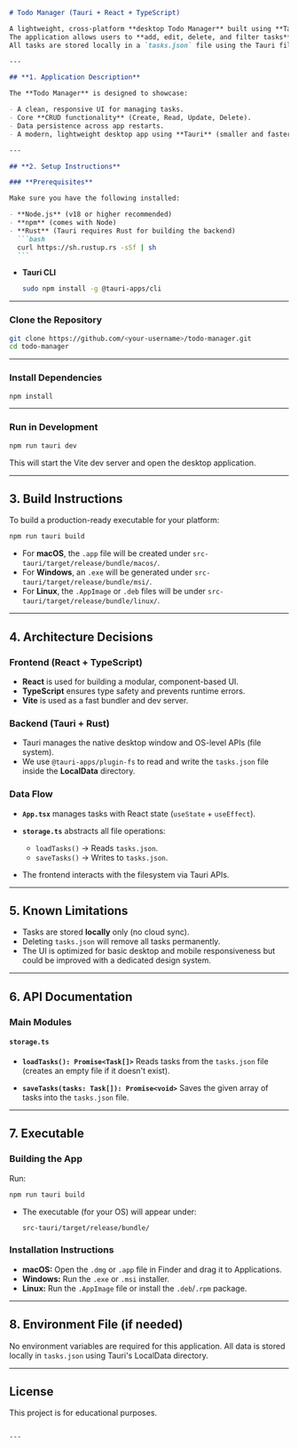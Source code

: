 ````markdown
# Todo Manager (Tauri + React + TypeScript)

A lightweight, cross-platform **desktop Todo Manager** built using **Tauri**, **React**, and **TypeScript**.  
The application allows users to **add, edit, delete, and filter tasks** by due date and priority.  
All tasks are stored locally in a `tasks.json` file using the Tauri filesystem API for persistence.

---

## **1. Application Description**

The **Todo Manager** is designed to showcase:

- A clean, responsive UI for managing tasks.
- Core **CRUD functionality** (Create, Read, Update, Delete).
- Data persistence across app restarts.
- A modern, lightweight desktop app using **Tauri** (smaller and faster than Electron).

---

## **2. Setup Instructions**

### **Prerequisites**

Make sure you have the following installed:

- **Node.js** (v18 or higher recommended)
- **npm** (comes with Node)
- **Rust** (Tauri requires Rust for building the backend)
  ```bash
  curl https://sh.rustup.rs -sSf | sh
  ```
````

- **Tauri CLI**

  ```bash
  sudo npm install -g @tauri-apps/cli
  ```

---

### **Clone the Repository**

```bash
git clone https://github.com/<your-username>/todo-manager.git
cd todo-manager
```

---

### **Install Dependencies**

```bash
npm install
```

---

### **Run in Development**

```bash
npm run tauri dev
```

This will start the Vite dev server and open the desktop application.

---

## **3. Build Instructions**

To build a production-ready executable for your platform:

```bash
npm run tauri build
```

- For **macOS**, the `.app` file will be created under `src-tauri/target/release/bundle/macos/`.
- For **Windows**, an `.exe` will be generated under `src-tauri/target/release/bundle/msi/`.
- For **Linux**, the `.AppImage` or `.deb` files will be under `src-tauri/target/release/bundle/linux/`.

---

## **4. Architecture Decisions**

### **Frontend (React + TypeScript)**

- **React** is used for building a modular, component-based UI.
- **TypeScript** ensures type safety and prevents runtime errors.
- **Vite** is used as a fast bundler and dev server.

### **Backend (Tauri + Rust)**

- Tauri manages the native desktop window and OS-level APIs (file system).
- We use `@tauri-apps/plugin-fs` to read and write the `tasks.json` file inside the **LocalData** directory.

### **Data Flow**

- **`App.tsx`** manages tasks with React state (`useState` + `useEffect`).
- **`storage.ts`** abstracts all file operations:

  - `loadTasks()` → Reads `tasks.json`.
  - `saveTasks()` → Writes to `tasks.json`.

- The frontend interacts with the filesystem via Tauri APIs.

---

## **5. Known Limitations**

- Tasks are stored **locally** only (no cloud sync).
- Deleting `tasks.json` will remove all tasks permanently.
- The UI is optimized for basic desktop and mobile responsiveness but could be improved with a dedicated design system.

---

## **6. API Documentation**

### **Main Modules**

#### **`storage.ts`**

- **`loadTasks(): Promise<Task[]>`**
  Reads tasks from the `tasks.json` file (creates an empty file if it doesn't exist).

- **`saveTasks(tasks: Task[]): Promise<void>`**
  Saves the given array of tasks into the `tasks.json` file.

---

## **7. Executable**

### **Building the App**

Run:

```bash
npm run tauri build
```

- The executable (for your OS) will appear under:

  ```
  src-tauri/target/release/bundle/
  ```

### **Installation Instructions**

- **macOS:** Open the `.dmg` or `.app` file in Finder and drag it to Applications.
- **Windows:** Run the `.exe` or `.msi` installer.
- **Linux:** Run the `.AppImage` file or install the `.deb`/`.rpm` package.

---

## **8. Environment File (if needed)**

No environment variables are required for this application.
All data is stored locally in `tasks.json` using Tauri's LocalData directory.

---

## **License**

This project is for educational purposes.

```

---
```
